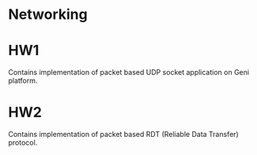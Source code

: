 # Networking 


# HW1

Contains implementation of packet based UDP socket application on Geni platform.


# HW2

Contains implementation of packet based RDT (Reliable Data Transfer) protocol.

